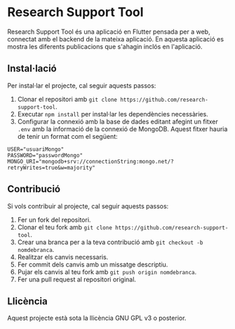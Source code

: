 # Research Support Tool

Research Support Tool és una aplicació en Flutter pensada per a web, connectat amb el backend de la mateixa aplicació. En aquesta aplicació es mostra les diferents publicacions que s'ahagin inclós en l'aplicació.  

## Instal·lació

Per instal·lar el projecte, cal seguir aquests passos:

1.  Clonar el repositori amb `git clone https://github.com/research-support-tool`.
2.  Executar `npm install` per instal·lar les dependències necessàries.
3.  Configurar la connexió amb la base de dades editant afegint un fitxer `.env` amb la informació de la connexió de MongoDB. Aquest fitxer hauria de tenir un format com el següent:
```
USER="usuariMongo"
PASSWORD="passwordMongo"
MONGO_URI="mongodb+srv://connectionString:mongo.net/?retryWrites=true&w=majority"
```

## Contribució

Si vols contribuir al projecte, cal seguir aquests passos:

1.  Fer un fork del repositori.
2.  Clonar el teu fork amb `git clone https://github.com/research-support-tool`.
3.  Crear una branca per a la teva contribució amb `git checkout -b nomdebranca`.
4.  Realitzar els canvis necessaris.
5.  Fer commit dels canvis amb un missatge descriptiu.
6.  Pujar els canvis al teu fork amb `git push origin nomdebranca`.
7.  Fer una pull request al repositori original.

## Llicència

Aquest projecte està sota la llicència GNU GPL v3 o posterior.
